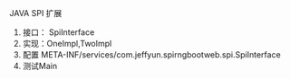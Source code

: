 JAVA SPI 扩展
1. 接口： SpiInterface
2. 实现：OneImpl,TwoImpl
3. 配置 
    META-INF/services/com.jeffyun.spirngbootweb.spi.SpiInterface
3. 测试Main